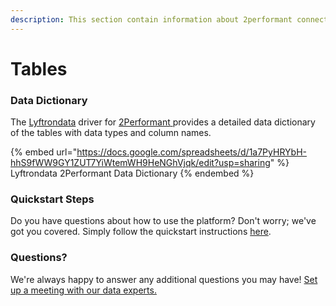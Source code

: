 ```yaml
---
description: This section contain information about 2performant connector tables information
---
```


# Tables

### Data Dictionary

The [Lyftrondata](https://www.lyftrondata.com/) driver for [2Performant](https://www.lyftrondata.com/integration/2performant/)[ ](https://www.lyftrondata.com/integration/2performant/)provides a detailed data dictionary of the tables with data types and column names.

{% embed url="https://docs.google.com/spreadsheets/d/1a7PyHRYbH-hhS9fWW9GY1ZUT7YiWtemWH9HeNGhVjqk/edit?usp=sharing" %}
Lyftrondata 2Performant Data Dictionary
{% endembed %}

### Quickstart Steps

Do you have questions about how to use the platform? Don't worry; we've got you covered. Simply follow the quickstart instructions [here](../../../../quickstart-steps.md).

### Questions? <a href="#questions" id="questions"></a>

We're always happy to answer any additional questions you may have! [Set up a meeting with our data experts.](https://www.lyftrondata.com/book-a-meeting/)

